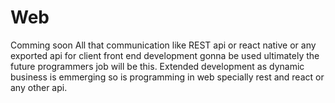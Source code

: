 # Web
Comming soon
All that communication like REST api or react native or any exported api for client front end development gonna be used ultimately 
the future programmers job will be this. Extended development as dynamic business is emmerging so is programming in web specially rest and react or any other api. 

